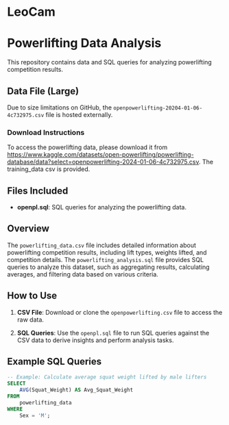 # LeoCam
# Powerlifting Data Analysis

This repository contains data and SQL queries for analyzing powerlifting competition results.

## Data File (Large)

Due to size limitations on GitHub, the `openpowerlifting-20204-01-06-4c732975.csv` file is hosted externally.

### Download Instructions

To access the powerlifting data, please download it from https://www.kaggle.com/datasets/open-powerlifting/powerlifting-database/data?select=openpowerlifting-2024-01-06-4c732975.csv.
The training_data csv is provided.

## Files Included

- **openpl.sql**: SQL queries for analyzing the powerlifting data.

## Overview

The `powerlifting_data.csv` file includes detailed information about powerlifting competition results, including lift types, weights lifted, and competition details. The `powerlifting_analysis.sql` file provides SQL queries to analyze this dataset, such as aggregating results, calculating averages, and filtering data based on various criteria.

## How to Use

1. **CSV File**: Download or clone the `openpowerlifting.csv` file to access the raw data.
   
2. **SQL Queries**: Use the `openpl.sql` file to run SQL queries against the CSV data to derive insights and perform analysis tasks.

## Example SQL Queries

```sql
-- Example: Calculate average squat weight lifted by male lifters
SELECT
    AVG(Squat_Weight) AS Avg_Squat_Weight
FROM
    powerlifting_data
WHERE
    Sex = 'M';
